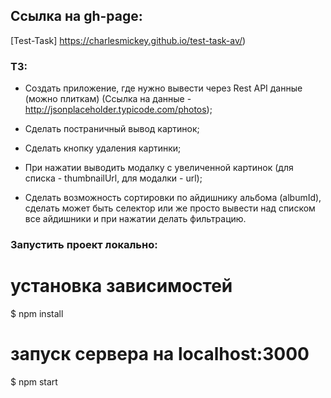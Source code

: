 
## Ссылка на gh-page:
[Test-Task] https://charlesmickey.github.io/test-task-av/) 

### ТЗ:

- Создать приложение, где нужно вывести через Rest API данные (можно плиткам) 
(Ссылка на данные - http://jsonplaceholder.typicode.com/photos);

- Сделать постраничный вывод картинок;

- Сделать кнопку удаления картинки;

- При нажатии выводить модалку с увеличенной картинок (для списка - thumbnailUrl, для модалки - url);

- Сделать возможность сортировки по айдишнику альбома (albumId), 
сделать может быть селектор или же просто вывести над списком все айдишники и при нажатии делать фильтрацию.

### Запустить проект локально:

# установка зависимостей
$ npm install

# запуск сервера на localhost:3000
$ npm start


